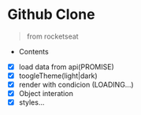 # Github Clone

> from rocketseat

- Contents

- [X] load data from api(PROMISE)
- [X] toogleTheme(light|dark)
- [X] render with condicion (LOADING...)
- [X] Object interation
- [X] styles...
